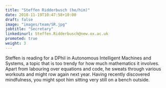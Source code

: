 ```yaml
---
title: "Steffen Ridderbusch (he/him)"
date: 2018-11-19T10:47:58+10:00
draft: false
image: "images/team/SR.jpg"
jobtitle: "Secretary"
linkedinurl: Steffen.Ridderbusch@new.ox.ac.uk
promoted: true
weight: 3
---
```


Steffen is reading for a DPhil in Autonomous Intelligent Machines and Systems, a topic that is too trendy for how much mathematics it involves. Apart from labouring over equations and code, he sweats through various workouts and might row again next year. Having recently discovered mindfulness, you might spot him sitting very still on a bench outside.

